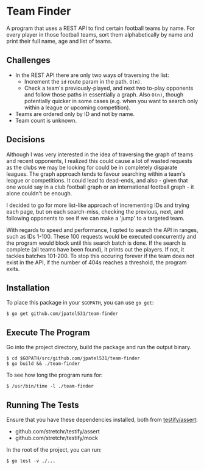 # Team Finder

A program that uses a REST API to find certain football teams by name. For every player in those football teams, sort them alphabetically by name and print their full name, age and list of teams.

## Challenges

* In the REST API there are only two ways of traversing the list:
	* Increment the `id` route param in the path. `O(n)`.
	* Check a team's previously-played, and next two to-play opponents and follow those paths in essentially a graph. Also `O(n)`, though potentially quicker in some cases (e.g. when you want to search only within a league or upcoming competition).
* Teams are ordered only by ID and not by name.
* Team count is unknown.

## Decisions

Although I was very interested in the idea of traversing the graph of teams and recent opponents, I realized this could cause a lot of wasted requests as the clubs we may be looking for could be in completely disparate leagues. The graph approach tends to favour searching within a team's league or competitions. It could lead to dead-ends, and also - given that one would say in a club football graph or an international football graph - it alone couldn't be enough.

I decided to go for more list-like approach of incrementing IDs and trying each page, but on each search-miss, checking the previous, next, and following opponents to see if we can make a 'jump' to a targeted team.

With regards to speed and performance, I opted to search the API in ranges, such as IDs 1-100. These 100 requests would be executed concurrently and the program would block until this search batch is done. If the search is complete (all teams have been found), it prints out the players. If not, it tackles batches 101-200. To stop this occuring forever if the team does not exist in the API, if the number of 404s reaches a threshold, the program exits.

## Installation

To place this package in your `$GOPATH`, you can use `go get`:

	$ go get github.com/jpatel531/team-finder

## Execute The Program

Go into the project directory, build the package and run the output binary.

	$ cd $GOPATH/src/github.com/jpatel531/team-finder
	$ go build && ./team-finder

To see how long the program runs for:

	$ /usr/bin/time -l ./team-finder

## Running The Tests

Ensure that you have these dependencies installed, both from [testify/assert](https://github.com/stretchr/testify):

* github.com/stretchr/testify/assert
* github.com/stretchr/testify/mock

In the root of the project, you can run:

	$ go test -v ./...